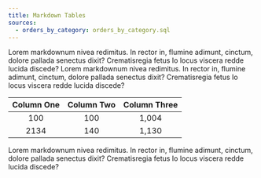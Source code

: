 ```yaml
---
title: Markdown Tables
sources:
  - orders_by_category: orders_by_category.sql
---
```


Lorem markdownum nivea redimitus. In rector in, flumine adimunt, cinctum, dolore
pallada senectus dixit? Crematisregia fetus Io locus viscera redde lucida
discede?
<DataTable data={orders_by_category} />
Lorem markdownum nivea redimitus. In rector in, flumine adimunt, cinctum, dolore
pallada senectus dixit? Crematisregia fetus Io locus viscera redde lucida
discede?

| Column One | Column Two | Column Three |
| :--------: | :--------: | :----------: |
|    100     |    100     |    1,004     |
|    2134    |    140     |    1,130     |

Lorem markdownum nivea redimitus. In rector in, flumine adimunt, cinctum, dolore
pallada senectus dixit? Crematisregia fetus Io locus viscera redde lucida
discede?
